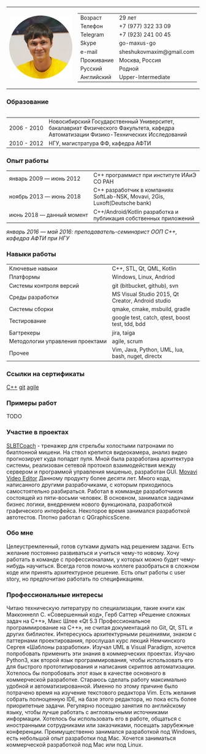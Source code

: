 <table>
	<tr>
		<td>
			<img src="./images/photo_round.png" width="256px">
		</td>
		<td>
			<table>
				<tr>
					<td>Возраст</td>
					<td>29 лет</td>
				</tr>
				<tr>
					<td>Телефон</td>
					<td> +7 (977) 322 33 09</td>
				</tr>
				<tr>
					<td>Telegram</td>
					<td>+7 (923) 241 00 45</td>
				</tr>
				<tr>
					<td>Skype</td>
					<td>go-maxus-go</td>
				</tr>
				<tr>
					<td>e-mail</td>
					<td>sheshukovmaxim@gmail.com</td>
				</tr>
				<tr>
					<td>Проживание</td>
					<td>Москва, Россия</td>
				</tr>
				<tr>
					<td>Русский</td>
					<td>Родной</td>
				</tr>
				<tr>
					<td>Английский</td>
					<td>Upper-Intermediate</td>
				</tr>
			</table>
		</td>
	</tr>
<table>

### Образование

<table>
	<tr>
		<td nowrap>2006 - 2010</td>
		<td>Новосибирский Государственный Университет, бакалавриат Физического Факультета, кафедра Автоматизации Физико-Технических Исследований</td>
	</tr>
	<tr>
		<td nowrap>2010 - 2012</td>
		<td>НГУ, магистратура ФФ, кафедра АФТИ</td>
	</tr>
</table>

### Опыт работы

<table>
	<tr>
		<td nowrap>январь 2009 — июнь 2012</td>
		<td> С++ программист при институте ИАиЭ СО РАН</td>
	</tr>
	<tr>
		<td nowrap>ноябрь 2013 — июнь 2018</td>
		<td>C++ разработчик в компаниях SoftLab-NSK, Movavi, 2Gis, Luxoft(Deutsche bank)</td>
	</tr>
	<tr>
		<td nowrap>июнь 2018 — данный момент</td>
		<td>C++/Android/Kotlin разработка и публикация собственных приложений</td>
	</tr>
</table>

*январь 2016 — май 2016: преподаватель-семинарист ООП С++, кафедра АФТИ при НГУ*

### Навыки работы

<table>
	<tr>
		<td nowrap>Ключевые навыки</td>
		<td>С++, STL, Qt, QML, Kotlin</td>
		</tr>
	<tr>
		<td nowrap>Платформы</td>
		<td>Windows, Linux, Andriod</td>
	</tr>
	<tr>
		<td nowrap>Системы контроля версий</td>
		<td>git (bitbucket, github), svn</td>
	</tr>
	<tr>
		<td nowrap>Среды разработки</td>
		<td>MS Visual Studio 2015, Qt Creator, Android studio</td>
	</tr>
	<tr>
		<td nowrap>Системы сборки</td>
		<td>qmake, cmake, msbuild, gradle</td>
	</tr>
	<tr>
		<td nowrap>Тестирование</td>
		<td>google test, catch, qtest, boost test, tdd, bdd</td>
	</tr>
	<tr>
		<td nowrap>Багтрекеры</td>
		<td>jira, taiga</td>
	</tr>
	<tr>
		<td nowrap>Методологии управления проектами</td>
		<td>agile, scrum</td>
	</tr>
	<tr>
		<td nowrap>Прочее</td>
		<td>Vim, Java, Python, UML, lua, bash, nuget, directx</td>
	</tr>
</table>

### Ссылки на сертификаты

[С++](https://drive.google.com/open?id=15Oub2s6kyQ46cU-gVCYjzJBZNLYL0y9J)
[git](https://drive.google.com/open?id=180_r3mn6kDGEWIykSrBRIUl5itSl7ESX)
[agile](https://drive.google.com/open?id=1a9K-tL_NADU9Zwgygf9IrW-60UL5gcNB)

### Примеры работ
TODO

### Участие в проектах

[SLBTCoach]( https://yadi.sk/i/SCxe3UgikCHA2 ) - тренажер для стрельбы холостыми патронами по биатлонной мишени. На ствол крепится видеокамера, анализ видео прогнозирует куда попадет пуля. Мной была разработана архитектура системы, реализован сетевой протокол взаимодействия между сервером и программой управления мишенью, разработан GUI.
[Movavi Video Editor](https://www.movavi.ru/mac-video-editor/)
Данному продукту более десяти лет. Много кода, написанного другими разрабочиками, с которым приходилось самостоятельно разбираться. Работал в комманде разработчиков состоящей из пяти-восьми человек. В основном, занимался задачами бизнес логики, внедрением нового функционала, разработкой графического интерфейса. Некоторое время занимался разработкой автотестов. Плотно работал с QGraphicsScene.

### Обо мне

Целеустремленный, готов сутками думать над решением задачи. Есть желание постоянно развиваться и учиться чему-то новому. Хочу работать в команде с профессионалами, у которых можно будет чему-нибудь научиться. Всегда готов помочь коллеге разобраться в сложном коде или принять архитектурное решение. Есть опыт работы с user story, но предпочитаю работать по спецификациям.

### Профессиональные интересы

Читаю техническую литературу по специализации, такие книги как Макконнелл С. «Совершенный код», Герб Саттер «Решение сложных задач на C++»,  Макс Шлее «Qt 5.3 Профессиональное программирование на C++», не считая документаций по Git, Qt, STL и других библиотек.
Интересуюсь архитектурными решениями, знаком с паттернами проектирования, прослушал курс лекций Немчинского Сергея «Шаблоны разработки». Изучал UML в Visual Paradigm, хочется попробовать применить эти знания в коммерческих проектах.
Изучаю Python3, как второй язык программирования, чтобы использовать его для быстрого прототипирования и написания скриптов автоматизации. Хотелось бы попробовать этот язык в качестве основного в коммерческой разработке.
Стараюсь сделать работу максимально удобной и автоматизированной. Именно по этому причине было потрачено время на изучение текстового редактора Vim. Есть желания собрать полноценную IDE, на базе этого редактора, но пока есть более приоритетные задачи.
Регулярно посещаю занятия по английскому языку, чтобы лучше работать с англоязычными источниками информации. Хотелось бы использовать его в работе, общаться с иностранными сотрудниками или заказчиками, посещать зарубежные конференции.
Преимущественно занимался разработкой под Windows, есть небольшой опыт разработки под Mac. Хочется заниматься коммерческой разработкой под Mac или под Linux.  
